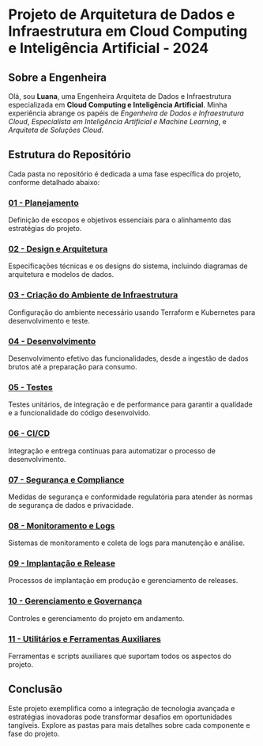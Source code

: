 # Projeto de Arquitetura de Dados e Infraestrutura em Cloud Computing e Inteligência Artificial - 2024

## Sobre a Engenheira

Olá, sou **Luana**, uma Engenheira Arquiteta de Dados e Infraestrutura especializada em **Cloud Computing e Inteligência Artificial**. Minha experiência abrange os papéis de *Engenheira de Dados e Infraestrutura Cloud*, *Especialista em Inteligência Artificial e Machine Learning*, e *Arquiteta de Soluções Cloud*.

## Estrutura do Repositório

Cada pasta no repositório é dedicada a uma fase específica do projeto, conforme detalhado abaixo:

### [01 - Planejamento](https://github.com/luanagoncalves28/FinAI-InfraOps/tree/main/01%20-%20Planejamento)
Definição de escopos e objetivos essenciais para o alinhamento das estratégias do projeto.

### [02 - Design e Arquitetura](https://github.com/luanagoncalves28/FinAI-InfraOps/tree/main/02%20-%20Design%20e%20Arquitetura)
Especificações técnicas e os designs do sistema, incluindo diagramas de arquitetura e modelos de dados.

### [03 - Criação do Ambiente de Infraestrutura](https://github.com/luanagoncalves28/FinAI-InfraOps/tree/main/03%20-%20Cria%C3%A7%C3%A3o%20do%20Ambiente%20de%20Infraestrutura)
Configuração do ambiente necessário usando Terraform e Kubernetes para desenvolvimento e teste.

### [04 - Desenvolvimento](https://github.com/luanagoncalves28/FinAI-InfraOps/tree/main/04%20-%20Desenvolvimento)
Desenvolvimento efetivo das funcionalidades, desde a ingestão de dados brutos até a preparação para consumo.

### [05 - Testes](https://github.com/luanagoncalves28/FinAI-InfraOps/tree/main/05%20-%20Testes)
Testes unitários, de integração e de performance para garantir a qualidade e a funcionalidade do código desenvolvido.

### [06 - CI/CD](https://github.com/luanagoncalves28/FinAI-InfraOps/tree/main/06%20-%20CI%2FCD)
Integração e entrega contínuas para automatizar o processo de desenvolvimento.

### [07 - Segurança e Compliance](https://github.com/luanagoncalves28/FinAI-InfraOps/tree/main/07%20-%20Seguran%C3%A7a%20e%20Compliance)
Medidas de segurança e conformidade regulatória para atender às normas de segurança de dados e privacidade.

### [08 - Monitoramento e Logs](https://github.com/luanagoncalves28/FinAI-InfraOps/tree/main/08%20-%20Monitoramento%20e%20Logs)
Sistemas de monitoramento e coleta de logs para manutenção e análise.

### [09 - Implantação e Release](https://github.com/luanagoncalves28/FinAI-InfraOps/tree/main/09%20-%20Implanta%C3%A7%C3%A3o%20e%20Release)
Processos de implantação em produção e gerenciamento de releases.

### [10 - Gerenciamento e Governança](https://github.com/luanagoncalves28/FinAI-InfraOps/tree/main/10%20-%20Gerenciamento%20e%20Governan%C3%A7a)
Controles e gerenciamento do projeto em andamento.

### [11 - Utilitários e Ferramentas Auxiliares](https://github.com/luanagoncalves28/FinAI-InfraOps/tree/main/11%20-%20Utilit%C3%A1rios%20e%20Ferramentas%20Auxiliares)
Ferramentas e scripts auxiliares que suportam todos os aspectos do projeto.

## Conclusão

Este projeto exemplifica como a integração de tecnologia avançada e estratégias inovadoras pode transformar desafios em oportunidades tangíveis. Explore as pastas para mais detalhes sobre cada componente e fase do projeto.
